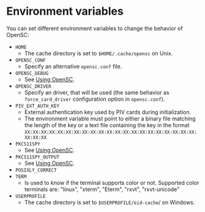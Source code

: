 # Environment variables

You can set different environment variables to change the behavior of OpenSC:

* `HOME`
  * The cache directory is set to `$HOME/.cache/opensc` on Unix.
* `OPENSC_CONF`
  * Specify an alternative `opensc.conf` file.
* `OPENSC_DEBUG`
  * See [Using OpenSC](Using-OpenSC).
* `OPENSC_DRIVER`
  * Specify an driver, that will be used (the same behavior as `force_card_driver` configuration option in `opensc.conf`).
* `PIV_EXT_AUTH_KEY`
  * External authentication key used by PIV cards during initialization.
  * The environment variable must point to either a binary file matching the length of the key or a text file containing the key in the format `XX:XX:XX:XX:XX:XX:XX:XX:XX:XX:XX:XX:XX:XX:XX:XX:XX:XX:XX:XX:XX:XX:XX:XX`
* `PKCS11SPY`
  * See [Using OpenSC](Using-OpenSC).
* `PKCS11SPY_OUTPUT`
  * See [Using OpenSC](Using-OpenSC).
* `POSIXLY_CORRECT`
* `TERM`
  * Is used to know if the terminal supports color or not. Supported color terminals are: "linux", "xterm", "Eterm", "rxvt", "rxvt-unicode"
* `USERPROFILE`
  * The cache directory is set to `$USERPROFILE/eid-cache`/ on Windows.
